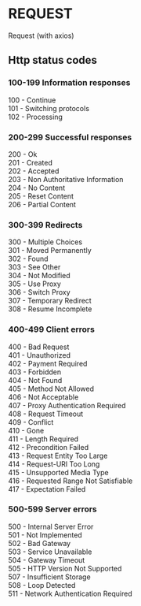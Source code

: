 # REQUEST

Request (with axios)

## Http status codes

### 100-199 Information responses

100 - Continue</br>
101 - Switching protocols</br>
102 - Processing</br>

### 200-299 Successful responses

200 - Ok</br>
201 - Created</br>
202 - Accepted</br>
203 - Non Authoritative Information</br>
204 - No Content</br>
205 - Reset Content</br>
206 - Partial Content</br>

### 300-399 Redirects

300 - Multiple Choices</br>
301 - Moved Permanently</br>
302 - Found</br>
303 - See Other</br>
304 - Not Modified</br>
305 - Use Proxy</br>
306 - Switch Proxy</br>
307 - Temporary Redirect</br>
308 - Resume Incomplete</br>

### 400-499 Client errors

400 - Bad Request</br>
401 - Unauthorized</br>
402 - Payment Required</br>
403 - Forbidden</br>
404 - Not Found</br>
405 - Method Not Allowed</br>
406 - Not Acceptable</br>
407 - Proxy Authentication Required</br>
408 - Request Timeout</br>
409 - Conflict</br>
410 - Gone</br>
411 - Length Required</br>
412 - Precondition Failed</br>
413 - Request Entity Too Large</br>
414 - Request-URI Too Long</br>
415 - Unsupported Media Type</br>
416 - Requested Range Not Satisfiable</br>
417 - Expectation Failed</br>

### 500-599 Server errors

500 - Internal Server Error</br>
501 - Not Implemented</br>
502 - Bad Gateway</br>
503 - Service Unavailable</br>
504 - Gateway Timeout</br>
505 - HTTP Version Not Supported</br>
507 - Insufficient Storage</br>
508 - Loop Detected</br>
511 - Network Authentication Required</br>

